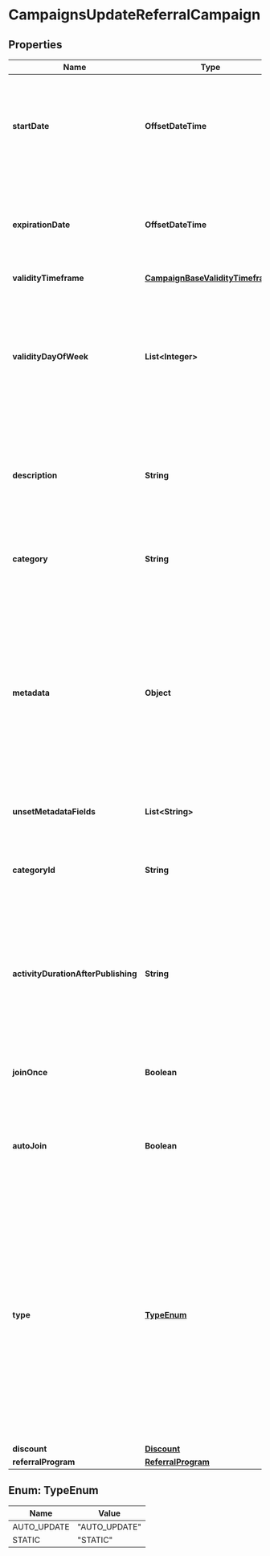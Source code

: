 

# CampaignsUpdateReferralCampaign


## Properties

| Name | Type | Description | Notes |
|------------ | ------------- | ------------- | -------------|
|**startDate** | **OffsetDateTime** | Activation timestamp defines when the campaign starts to be active in ISO 8601 format. Campaign is *inactive before* this date.  |  [optional] |
|**expirationDate** | **OffsetDateTime** | Expiration timestamp defines when the campaign expires in ISO 8601 format.  Campaign is *inactive after* this date. |  [optional] |
|**validityTimeframe** | [**CampaignBaseValidityTimeframe**](CampaignBaseValidityTimeframe.md) |  |  [optional] |
|**validityDayOfWeek** | **List&lt;Integer&gt;** | Integer array corresponding to the particular days of the week in which the campaign is valid.  - &#x60;0&#x60;  Sunday   - &#x60;1&#x60;  Monday   - &#x60;2&#x60;  Tuesday   - &#x60;3&#x60;  Wednesday   - &#x60;4&#x60;  Thursday   - &#x60;5&#x60;  Friday   - &#x60;6&#x60;  Saturday   |  [optional] |
|**description** | **String** | An optional field to keep any extra textual information about the campaign such as a campaign description and details. |  [optional] |
|**category** | **String** | The category assigned to the campaign. Either pass this parameter OR the &#x60;category_id&#x60;. |  [optional] |
|**metadata** | **Object** | The metadata object stores all custom attributes assigned to the campaign. A set of key/value pairs that you can attach to a campaign object. It can be useful for storing additional information about the campaign in a structured format. |  [optional] |
|**unsetMetadataFields** | **List&lt;String&gt;** | Determine which metadata should be removed from campaign. |  [optional] |
|**categoryId** | **String** | Unique category ID that this campaign belongs to. Either pass this parameter OR the &#x60;category&#x60;. |  [optional] |
|**activityDurationAfterPublishing** | **String** | Defines the amount of time the campaign will be active in ISO 8601 format after publishing. For example, a campaign with a &#x60;duration&#x60; of &#x60;P24D&#x60; will be valid for a duration of 24 days. |  [optional] |
|**joinOnce** | **Boolean** | If this value is set to &#x60;true&#x60;, customers will be able to join the campaign only once. |  [optional] |
|**autoJoin** | **Boolean** | Indicates whether customers will be able to auto-join a loyalty campaign if any earning rule is fulfilled. |  [optional] |
|**type** | [**TypeEnum**](#TypeEnum) | Defines whether the campaign can be updated with new vouchers after campaign creation.      - &#x60;AUTO_UPDATE&#x60;: By choosing the auto update option you will create a campaign that can be enhanced by new vouchers after the time of creation (e.g. by publish vouchers method).     -  &#x60;STATIC&#x60;: vouchers need to be manually published. |  [optional] |
|**discount** | [**Discount**](Discount.md) |  |  [optional] |
|**referralProgram** | [**ReferralProgram**](ReferralProgram.md) |  |  [optional] |



## Enum: TypeEnum

| Name | Value |
|---- | -----|
| AUTO_UPDATE | &quot;AUTO_UPDATE&quot; |
| STATIC | &quot;STATIC&quot; |



